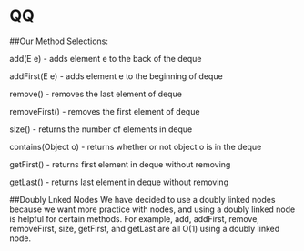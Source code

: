# QQ

##Our Method Selections:

add(E e) - adds element e to the back of the deque

addFirst(E e) - adds element e to the beginning of deque

remove() - removes the last element of deque

removeFirst() - removes the first element of deque

size() - returns the number of elements in deque

contains(Object o) - returns whether or not object o is in the deque

getFirst() - returns first element in deque without removing

getLast() - returns last element in deque without removing


##Doubly Lnked Nodes
We have decided to use a doubly linked nodes because we want more practice with nodes, and using a doubly linked node is helpful for certain methods. For example, add, addFirst, remove, removeFirst, size, getFirst, and getLast are all O(1) using a doubly linked node.